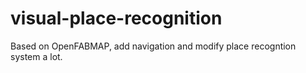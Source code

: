 # visual-place-recognition
Based on OpenFABMAP, add navigation and modify place recogntion system a lot.
